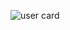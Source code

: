 ![user card](https://github-readme-stats.vercel.app/api?username=Gorzy-dev&&show_icons=true&title_color=ffffff&icon_color=bb2acf&text_color=daf7dc&bg_color=151515)

